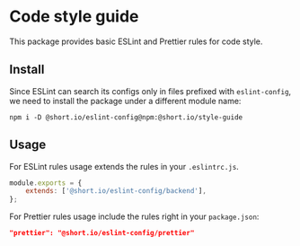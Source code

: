 # Code style guide

This package provides basic ESLint and Prettier rules for code style.

## Install
Since ESLint can search its configs only in files prefixed with `eslint-config`, we need to install the package under a different module name:

```shell
npm i -D @short.io/eslint-config@npm:@short.io/style-guide
```
## Usage

For ESLint rules usage extends the rules in your `.eslintrc.js`.
```javascript
module.exports = {
    extends: ['@short.io/eslint-config/backend'],
};
```

For Prettier rules usage include the rules right in your `package.json`:
```json
"prettier": "@short.io/eslint-config/prettier"
```